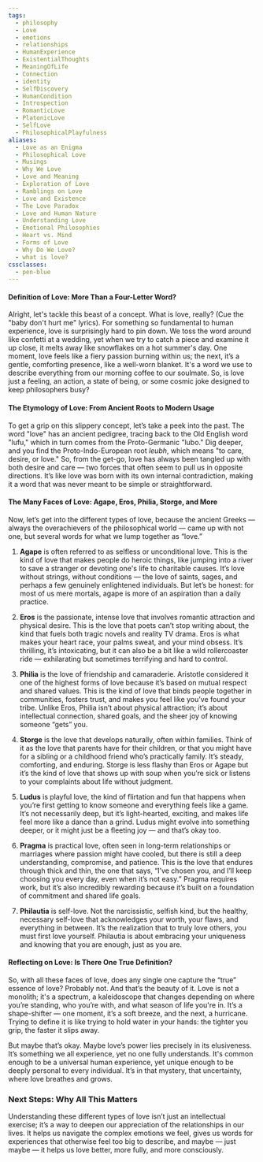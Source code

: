 ```yaml
---
tags:
  - philosophy
  - Love
  - emotions
  - relationships
  - HumanExperience
  - ExistentialThoughts
  - MeaningOfLife
  - Connection
  - identity
  - SelfDiscovery
  - HumanCondition
  - Introspection
  - RomanticLove
  - PlatonicLove
  - SelfLove
  - PhilosophicalPlayfulness
aliases:
  - Love as an Enigma
  - Philosophical Love
  - Musings
  - Why We Love
  - Love and Meaning
  - Exploration of Love
  - Ramblings on Love
  - Love and Existence
  - The Love Paradox
  - Love and Human Nature
  - Understanding Love
  - Emotional Philosophies
  - Heart vs. Mind
  - Forms of Love
  - Why Do We Love?
  - what is love?
cssclasses:
  - pen-blue
---
```


#### **Definition of Love: More Than a Four-Letter Word?**

Alright, let's tackle this beast of a concept. What is love, really? (Cue the "baby don't hurt me" lyrics). For something so fundamental to human experience, love is surprisingly hard to pin down. We toss the word around like confetti at a wedding, yet when we try to catch a piece and examine it up close, it melts away like snowflakes on a hot summer's day. One moment, love feels like a fiery passion burning within us; the next, it’s a gentle, comforting presence, like a well-worn blanket. It's a word we use to describe everything from our morning coffee to our soulmate. So, is love just a feeling, an action, a state of being, or some cosmic joke designed to keep philosophers busy?

#### **The Etymology of Love: From Ancient Roots to Modern Usage**

To get a grip on this slippery concept, let’s take a peek into the past. The word "love" has an ancient pedigree, tracing back to the Old English word "lufu," which in turn comes from the Proto-Germanic "lubo." Dig deeper, and you find the Proto-Indo-European root *leubh*, which means "to care, desire, or love." So, from the get-go, love has always been tangled up with both desire and care — two forces that often seem to pull us in opposite directions. It’s like love was born with its own internal contradiction, making it a word that was never meant to be simple or straightforward.

#### **The Many Faces of Love: Agape, Eros, Philia, Storge, and More**

Now, let’s get into the different types of love, because the ancient Greeks — always the overachievers of the philosophical world — came up with not one, but several words for what we lump together as “love.” 

1. **Agape** is often referred to as selfless or unconditional love. This is the kind of love that makes people do heroic things, like jumping into a river to save a stranger or devoting one's life to charitable causes. It’s love without strings, without conditions — the love of saints, sages, and perhaps a few genuinely enlightened individuals. But let’s be honest: for most of us mere mortals, agape is more of an aspiration than a daily practice.

2. **Eros** is the passionate, intense love that involves romantic attraction and physical desire. This is the love that poets can’t stop writing about, the kind that fuels both tragic novels and reality TV drama. Eros is what makes your heart race, your palms sweat, and your mind obsess. It’s thrilling, it’s intoxicating, but it can also be a bit like a wild rollercoaster ride — exhilarating but sometimes terrifying and hard to control.

3. **Philia** is the love of friendship and camaraderie. Aristotle considered it one of the highest forms of love because it’s based on mutual respect and shared values. This is the kind of love that binds people together in communities, fosters trust, and makes you feel like you’ve found your tribe. Unlike Eros, Philia isn’t about physical attraction; it’s about intellectual connection, shared goals, and the sheer joy of knowing someone “gets” you.

4. **Storge** is the love that develops naturally, often within families. Think of it as the love that parents have for their children, or that you might have for a sibling or a childhood friend who’s practically family. It’s steady, comforting, and enduring. Storge is less flashy than Eros or Agape but it’s the kind of love that shows up with soup when you’re sick or listens to your complaints about life without judgment. 

5. **Ludus** is playful love, the kind of flirtation and fun that happens when you’re first getting to know someone and everything feels like a game. It’s not necessarily deep, but it’s light-hearted, exciting, and makes life feel more like a dance than a grind. Ludus might evolve into something deeper, or it might just be a fleeting joy — and that’s okay too.

6. **Pragma** is practical love, often seen in long-term relationships or marriages where passion might have cooled, but there is still a deep understanding, compromise, and patience. This is the love that endures through thick and thin, the one that says, “I’ve chosen you, and I’ll keep choosing you every day, even when it’s not easy.” Pragma requires work, but it’s also incredibly rewarding because it’s built on a foundation of commitment and shared life goals.

7. **Philautia** is self-love. Not the narcissistic, selfish kind, but the healthy, necessary self-love that acknowledges your worth, your flaws, and everything in between. It’s the realization that to truly love others, you must first love yourself. Philautia is about embracing your uniqueness and knowing that you are enough, just as you are.

#### **Reflecting on Love: Is There One True Definition?**

So, with all these faces of love, does any single one capture the “true” essence of love? Probably not. And that’s the beauty of it. Love is not a monolith; it's a spectrum, a kaleidoscope that changes depending on where you’re standing, who you’re with, and what season of life you're in. It’s a shape-shifter — one moment, it’s a soft breeze, and the next, a hurricane. Trying to define it is like trying to hold water in your hands: the tighter you grip, the faster it slips away.

But maybe that’s okay. Maybe love’s power lies precisely in its elusiveness. It’s something we all experience, yet no one fully understands. It's common enough to be a universal human experience, yet unique enough to be deeply personal to every individual. It’s in that mystery, that uncertainty, where love breathes and grows.

### **Next Steps: Why All This Matters**

Understanding these different types of love isn’t just an intellectual exercise; it’s a way to deepen our appreciation of the relationships in our lives. It helps us navigate the complex emotions we feel, gives us words for experiences that otherwise feel too big to describe, and maybe — just maybe — it helps us love better, more fully, and more consciously.